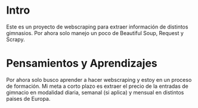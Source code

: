 # Intro 
Este es un proyecto de webscraping para extraer información de distintos gimnasios. Por ahora solo manejo un poco de Beautiful Soup, Request y Scrapy.

# Pensamientos y Aprendizajes

Por ahora solo busco aprender a hacer webscraping y estoy en un proceso de formación. Mi meta a corto plazo es extraer el precio de la entradas de gimnacio en modalidad diaria, semanal (si aplica) y mensual en distintos paises de Europa.

